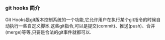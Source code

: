 ### git hooks 简介

Git Hooks是git版本控制系统的一个功能,它允许用户在执行某个git指令的时候自动执行一些自定义脚本.这些git指令,可以是提交(commit)、推送(push)、合并(merge)等等,只要是合法的git事件就都可以.